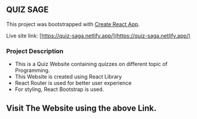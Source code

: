 
## QUIZ SAGE
This project was bootstrapped with [Create React App](https://github.com/facebook/create-react-app).

Live site link: [https://quiz-saga.netlify.app/](https://quiz-saga.netlify.app/)

### Project Description
- This is a Quiz Website containing quizzes on different topic of Programming.
- This Website is created using React Library
- React Router is used for better user experience
- For styling, React Bootstrap is used. 

## Visit The Website using the above Link.




